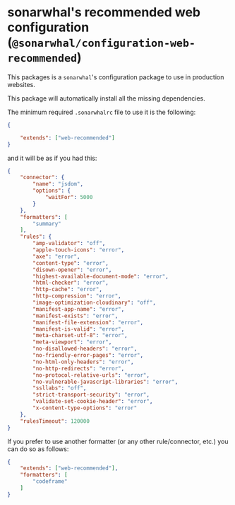 # sonarwhal's recommended web configuration (`@sonarwhal/configuration-web-recommended`)

This packages is a `sonarwhal`'s configuration package to use in production
websites.

This package will automatically install all the missing dependencies.

The minimum required `.sonarwhalrc` file to use it is the following:

```json
{

    "extends": ["web-recommended"]
}
```

and it will be as if you had this:

```json
{
    "connector": {
        "name": "jsdom",
        "options": {
            "waitFor": 5000
        }
    },
    "formatters": [
        "summary"
    ],
    "rules": {
        "amp-validator": "off",
        "apple-touch-icons": "error",
        "axe": "error",
        "content-type": "error",
        "disown-opener": "error",
        "highest-available-document-mode": "error",
        "html-checker": "error",
        "http-cache": "error",
        "http-compression": "error",
        "image-optimization-cloudinary": "off",
        "manifest-app-name": "error",
        "manifest-exists": "error",
        "manifest-file-extension": "error",
        "manifest-is-valid": "error",
        "meta-charset-utf-8": "error",
        "meta-viewport": "error",
        "no-disallowed-headers": "error",
        "no-friendly-error-pages": "error",
        "no-html-only-headers": "error",
        "no-http-redirects": "error",
        "no-protocol-relative-urls": "error",
        "no-vulnerable-javascript-libraries": "error",
        "ssllabs": "off",
        "strict-transport-security": "error",
        "validate-set-cookie-header": "error",
        "x-content-type-options": "error"
    },
    "rulesTimeout": 120000
}
```

If you prefer to use another formatter (or any other rule/connector, etc.) you
can do so as follows:

```json
{
    "extends": ["web-recommended"],
    "formatters": [
        "codeframe"
    ]
}
```
